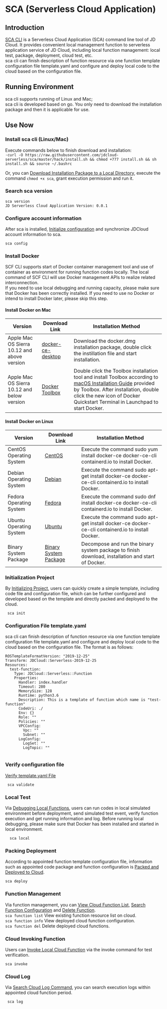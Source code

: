 # SCA (Serverless Cloud Application)

## Introduction

[SCA CLI](https://github.com/jdcloud-serverless/sca) is a Serverless Cloud Application (SCA) command line tool of JD Cloud. It provides convenient local management function to serverless application service of JD Cloud, including local function management: local test, package, deployment, cloud test, etc.          
sca cli can finish description of function resource via one function template configuration file template.yaml and configure and deploy local code to the cloud based on the configuration file.

## Running Environment

sca cli supports running of Linux and Mac;    
sca cli is developed based on go. You only need to download the installation package and then it is applicable for use.    

## Use Now

### Install sca cli (Linux/Mac)

Execute commands below to finish download and installation:           
`·curl -O https://raw.githubusercontent.com/jdcloud-serverless/sca/master/hack/install.sh && chmod +777 install.sh && sh install.sh && source ~/.bashrc`     

Or, you can [Download Installation Package to a Local Directory](https://github.com/jdcloud-serverless/sca/releases), execute the command `chmod +x sca`, grant execution permission and run it.  

### Search sca version
` sca version `      
`JD Serverless Cloud Application Version: 0.0.1`

### Configure account information  
After sca is installed, [Initialize configuration](https://github.com/jdcloud-serverless/sca/blob/master/doc/usage/config.md) and synchronize JDCloud account information to sca. 

` sca config  `        



### Install Docker

SCF CLI supports start of Docker container management tool and use of container as environment for running function codes locally. The local command of SCF CLI will use Docker management APIs to realize related interconnection.     
If you need to use local debugging and running capacity, please make sure that Docker has been correctly installed.
If you need to use no Docker or intend to install Docker later, please skip this step.

#### Install Docker on Mac
| Version                                 | Download Link                                                     | Installation Method                                                     |
| ------------------------------------ | ------------------------------------------------------------ | ------------------------------------------------------------ |
| Apple Mac OS Sierra 10.12 and above version | [docker-ce-desktop](https://hub.docker.com/editions/community/docker-ce-desktop-mac) | Download the docker.dmg installation package, double click the instillation file and start installation.             |
| Apple Mac OS Sierra 10.12 and below version   | [Docker Toolbox](https://docs.docker.com/toolbox/overview/)  | Double click the Toolbox installation tool and install Toolbox according to [macOS Installation Guide](https://docs.docker.com/toolbox/toolbox_install_mac/) provided by Toolbox. After installation, double click the new icon of Docker Quickstart Terminal in Launchpad to start Docker. |

#### Install Docker on Linux


| Version            | Download Link                                                     | Installation Method                                                     |
| --------------- | ------------------------------------------------------------ | ------------------------------------------------------------ |
| CentOS Operating System | [CentOS](https://docs.docker.com/install/linux/docker-ce/centos/) | Execute the command sudo yum install docker-ce docker-ce-cli containerd.io to install Docker. |
| Debian Operating System | [Debian](https://docs.docker.com/install/linux/docker-ce/debian/) | Execute the command sudo apt-get install docker-ce docker-ce-cli containerd.io to install Docker. |
| Fedora Operating System | [Fedora](https://docs.docker.com/install/linux/docker-ce/fedora/) | Execute the command sudo dnf install docker-ce docker-ce-cli containerd.io to install Docker. |
| Ubuntu Operating System | [Ubuntu](https://docs.docker.com/install/linux/docker-ce/ubuntu/) | Execute the command sudo apt-get install docker-ce docker-ce-cli containerd.io to install Docker. |
| Binary System Package        | [Binary System Package](https://docs.docker.com/install/linux/docker-ce/binaries/) | Decompose and run the binary system package to finish download, installation and start of Docker.       |



### Initialization Project       
By [Initializing Project](https://github.com/jdcloud-serverless/sca/blob/master/doc/usage/init.md), users can quickly create a simple template, including code file and configuration file, which can be further configured and developed based on the template and directly packed and deployed to the cloud.     

`  sca init   `    

### Configuration File template.yaml
sca cli can finish description of function resource via one function template configuration file template.yaml and configure and deploy local code to the cloud based on the configuration file. The format is as follows:
```
ROSTemplateFormatVersion: "2019-12-25"
Transform: JDCloud::Serverless-2019-12-25
Resources:
  test-function:
    Type: JDCloud::Serverless::Function
    Properties:
      Handler: index.handler
      Timeout: 280
      MemorySize: 128
      Runtime: python3.6
      Description: This is a template of function which name is "test-function"
      CodeUri: ./
      Env: {}
      Role: ""
      Policies: ""
      VPCConfig:
        Vpc: ""
        Subnet: ""
      LogConfig:
        LogSet: ""
        LogTopic: ""
      
```

### Verify configuration file
 [Verify template.yaml File](https://github.com/jdcloud-serverless/sca/blob/master/doc/usage/validate.md)    
 
`  sca validate  `        

### Local Test
Via [Debugging Local Functions](https://github.com/jdcloud-serverless/sca/blob/master/doc/usage/local.md), users can run codes in local simulated environment before deployment, send simulated test event, verify function execution and get running information and log. Before running local debugging, please make sure that Docker has been installed and started in local environment.  

`   sca local  `  

### Packing Deployment
According to appointed function template configuration file, information such as appointed code package and function configuration is [Packed and Deployed to Cloud](https://github.com/jdcloud-serverless/sca/blob/master/doc/usage/deploy.md). 

` sca deploy ` 

### Function Management
Via function management, you can [View Cloud Function List](https://github.com/jdcloud-serverless/sca/blob/master/doc/usage/function_list.md), [Search Function Configuration](https://github.com/jdcloud-serverless/sca/blob/master/doc/usage/function_info.md) and [Delete Function](https://github.com/jdcloud-serverless/sca/blob/master/doc/usage/function_delete.md).               
`sca function list`  View existing function resource list on cloud.                
`sca function info`  View deployed cloud function configuration.             
`sca function del`   Delete deployed cloud functions.          

### Cloud Invoking Function
Users can [Invoke Local Cloud Function](https://github.com/jdcloud-serverless/sca/blob/master/doc/usage/invoke.md) via the invoke command for test verification.

` sca invoke `


### Cloud Log
Via [Search Cloud Log Command](https://github.com/jdcloud-serverless/sca/blob/master/doc/usage/logs.md), you can search execution logs within appointed cloud function period.

`  sca log  `                

